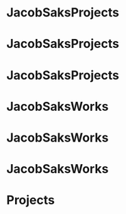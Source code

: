 # JacobSaksProjects
# JacobSaksProjects
# JacobSaksProjects
# JacobSaksWorks
# JacobSaksWorks
# JacobSaksWorks
# Projects
